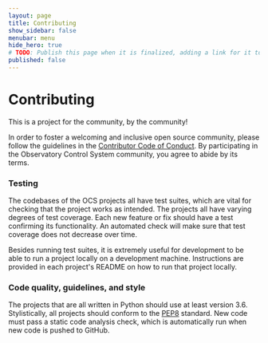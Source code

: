 ```yaml
---
layout: page
title: Contributing
show_sidebar: false
menubar: menu
hide_hero: true
# TODO: Publish this page when it is finalized, adding a link for it to the menubar
published: false
---
```


# Contributing

This is a project for the community, by the community!

In order to foster a welcoming and inclusive open source community, please follow the guidelines in the
[Contributor Code of Conduct](https://www.contributor-covenant.org/version/2/0/code_of_conduct/). By
participating in the Observatory Control System community, you agree to abide by its terms.

### Testing

The codebases of the OCS projects all have test suites, which are vital for checking that
the project works as intended. The projects all have varying degrees of test coverage. Each new
feature or fix should have a test confirming its functionality. An automated check will make sure
that test coverage does not decrease over time.

Besides running test suites, it is extremely useful for development to be able to run a project locally
on a development machine. Instructions are provided in each project's README on how to run that project locally.

### Code quality, guidelines, and style

The projects that are all written in Python should use at least version 3.6. Stylistically,
all projects should conform to the [PEP8](https://www.python.org/dev/peps/pep-0008/) standard.
New code must pass a static code analysis check, which is automatically run when new code is pushed
to GitHub.
